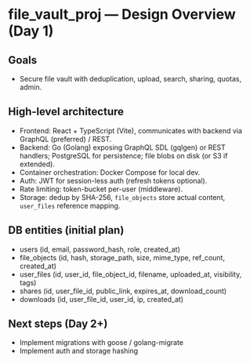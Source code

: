 # file_vault_proj — Design Overview (Day 1)

## Goals
- Secure file vault with deduplication, upload, search, sharing, quotas, admin.

## High-level architecture
- Frontend: React + TypeScript (Vite), communicates with backend via GraphQL (preferred) / REST.
- Backend: Go (Golang) exposing GraphQL SDL (gqlgen) or REST handlers; PostgreSQL for persistence; file blobs on disk (or S3 if extended).
- Container orchestration: Docker Compose for local dev.
- Auth: JWT for session-less auth (refresh tokens optional).
- Rate limiting: token-bucket per-user (middleware).
- Storage: dedup by SHA-256, `file_objects` store actual content, `user_files` reference mapping.

## DB entities (initial plan)
- users (id, email, password_hash, role, created_at)
- file_objects (id, hash, storage_path, size, mime_type, ref_count, created_at)
- user_files (id, user_id, file_object_id, filename, uploaded_at, visibility, tags)
- shares (id, user_file_id, public_link, expires_at, download_count)
- downloads (id, user_file_id, user_id, ip, created_at)

## Next steps (Day 2+)
- Implement migrations with goose / golang-migrate
- Implement auth and storage hashing